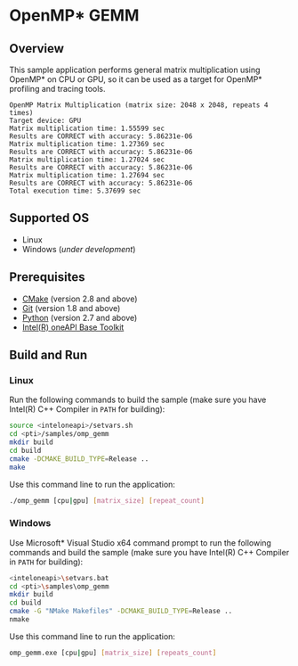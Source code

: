 # OpenMP* GEMM
## Overview
This sample application performs general matrix multiplication using OpenMP* on CPU or GPU, so it can be used as a target for OpenMP* profiling and tracing tools.
```
OpenMP Matrix Multiplication (matrix size: 2048 x 2048, repeats 4 times)
Target device: GPU
Matrix multiplication time: 1.55599 sec
Results are CORRECT with accuracy: 5.86231e-06
Matrix multiplication time: 1.27369 sec
Results are CORRECT with accuracy: 5.86231e-06
Matrix multiplication time: 1.27024 sec
Results are CORRECT with accuracy: 5.86231e-06
Matrix multiplication time: 1.27694 sec
Results are CORRECT with accuracy: 5.86231e-06
Total execution time: 5.37699 sec
```
## Supported OS
- Linux
- Windows (*under development*)

## Prerequisites
- [CMake](https://cmake.org/) (version 2.8 and above)
- [Git](https://git-scm.com/) (version 1.8 and above)
- [Python](https://www.python.org/) (version 2.7 and above)
- [Intel(R) oneAPI Base Toolkit](https://software.intel.com/content/www/us/en/develop/tools/oneapi/base-toolkit.html)

## Build and Run
### Linux
Run the following commands to build the sample (make sure you have Intel(R) C++ Compiler in `PATH` for building):
```sh
source <inteloneapi>/setvars.sh
cd <pti>/samples/omp_gemm
mkdir build
cd build
cmake -DCMAKE_BUILD_TYPE=Release ..
make
```
Use this command line to run the application:
```sh
./omp_gemm [cpu|gpu] [matrix_size] [repeat_count]
```
### Windows
Use Microsoft* Visual Studio x64 command prompt to run the following commands and build the sample (make sure you have Intel(R) C++ Compiler in `PATH` for building):
```sh
<inteloneapi>\setvars.bat
cd <pti>\samples\omp_gemm
mkdir build
cd build
cmake -G "NMake Makefiles" -DCMAKE_BUILD_TYPE=Release ..
nmake
```
Use this command line to run the application:
```sh
omp_gemm.exe [cpu|gpu] [matrix_size] [repeats_count]
```